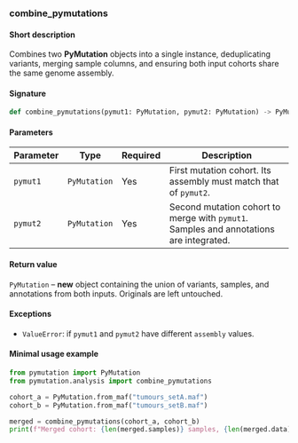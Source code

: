### combine_pymutations

#### Short description

Combines two **PyMutation** objects into a single instance, deduplicating variants, merging sample columns, and ensuring both input cohorts share the same genome assembly.

#### Signature

```python
def combine_pymutations(pymut1: PyMutation, pymut2: PyMutation) -> PyMutation:
```

#### Parameters

| Parameter | Type         | Required | Description                                                                            |
| --------- | ------------ | -------- | -------------------------------------------------------------------------------------- |
| `pymut1`  | `PyMutation` | Yes      | First mutation cohort. Its assembly must match that of `pymut2`.                       |
| `pymut2`  | `PyMutation` | Yes      | Second mutation cohort to merge with `pymut1`. Samples and annotations are integrated. |

#### Return value

`PyMutation` – **new** object containing the union of variants, samples, and annotations from both inputs. Originals are left untouched.

#### Exceptions

* `ValueError`: if `pymut1` and `pymut2` have different `assembly` values.

#### Minimal usage example

```python
from pymutation import PyMutation
from pymutation.analysis import combine_pymutations

cohort_a = PyMutation.from_maf("tumours_setA.maf")
cohort_b = PyMutation.from_maf("tumours_setB.maf")

merged = combine_pymutations(cohort_a, cohort_b)
print(f"Merged cohort: {len(merged.samples)} samples, {len(merged.data)} variants")
```
